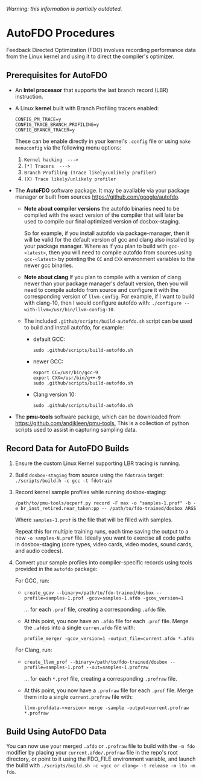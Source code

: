 *Warning: this information is partially outdated.*

# AutoFDO Procedures

Feedback Directed Optimization (FDO) involves recording performance data from
the Linux kernel and using it to direct the compiler's optimizer.

## Prerequisites for AutoFDO

- An **Intel processor** that supports the last branch record (LBR) instruction.
- A Linux **kernel** built with Branch Profiling tracers enabled:

  ``` shell
  CONFIG_PM_TRACE=y
  CONFIG_TRACE_BRANCH_PROFILING=y
  CONFIG_BRANCH_TRACER=y
  ```

  These can be enable directly in your kernel's `.config` file or using `make
  menuconfig` via the following menu options:
  1. `Kernel hacking  --->`
  1. `[*] Tracers  --->`
  1. `Branch Profiling (Trace likely/unlikely profiler)`
  1. `(X) Trace likely/unlikely profiler`

- The **AutoFDO** software package. It may be available via your package
  manager or built from sources <https://github.com/google/autofdo>.

  - **Note about compiler versions** the autofdo binaries need to be compiled
    with the exact version of the compiler that will later be used to compile
    our final optimized version of dosbox-staging.

    So for example, if you install autofdo via package-manager, then it will be
    valid for the default version of gcc and clang also installed by your
    package manager.  Where as if you plan to build with  `gcc-<latest>`, then
    you will need to compile autofdo from sources using `gcc-<latest>` by
    pointing the `CC` and `CXX` environment variables to the newer gcc
    binaries.

  - **Note about clang** If you plan to compile with a version of clang newer
    than your package manager's default version, then you will need to compile
    autofdo from source and configure it with the corresponding version of
    `llvm-config`.  For example, if I want to build with clang-10, then I would
    configure autofdo with: `./configure --with-llvm=/usr/bin/llvm-config-10`.

  - The included `.github/scripts/build-autofdo.sh` script can be used to build
    and install autofdo, for example:

    - default GCC:

      `sudo .github/scripts/build-autofdo.sh`
    - newer GCC:

      ``` shell
      export CC=/usr/bin/gcc-9
      export CXX=/usr/bin/g++-9
      sudo .github/scripts/build-autofdo.sh
      ```

    - Clang version 10:

      `sudo .github/scripts/build-autofdo.sh`

- The **pmu-tools** software package, which can be downloaded from
  <https://github.com/andikleen/pmu-tools.> This is a collection of python
  scripts used to assist in capturing sampling data.

## Record Data for AutoFDO Builds

1. Ensure the custom Linux Kernel supporting LBR tracing is running.

2. Build `dosbox-staging` from source using the `fdotrain` target:
   `./scripts/build.h -c gcc -t fdotrain`

3. Record kernel sample profiles while running dosbox-staging:

    `/path/to/pmu-tools/ocperf.py record -F max -o "samples-1.prof" -b -e
    br_inst_retired.near_taken:pp -- /path/to/fdo-trained/dosbox ARGS`

   Where `samples-1.prof` is the file that will be filled with samples.

   Repeat this for multiple training runs, each time saving the output to a new
   `-o samples-N.prof` file.  Ideally you want to exercise all code paths in
   dosbox-staging (core types, video cards, video modes, sound cards, and audio
   codecs).

4. Convert your sample profiles into compiler-specific records using tools
   provided in the `autofdo` package:

   For GCC, run:

   - `create_gcov --binary=/path/to/fdo-trained/dosbox --profile=samples-1.prof -gcov=samples-1.afdo -gcov_version=1`

     ... for each `.prof` file, creating a corresponding `.afdo` file.

   - At this point, you now have an `.afdo` file for each `.prof` file. Merge
     the `.afdo`s into a single `curren.afdo` file with:

     `profile_merger -gcov_version=1 -output_file=current.afdo *.afdo`

   For Clang, run:

   - `create_llvm_prof --binary=/path/to/fdo-trained/dosbox --profile=samples-1.prof --out=samples-1.profraw`

     ... for each `*.prof` file, creating a corresponding `.profraw` file.

   - At this point, you now have a `.profraw` file for each `.prof` file. Merge
     them into a single `current.profraw` file with:

     `llvm-profdata-<version> merge -sample -output=current.profraw *.profraw`

## Build Using AutoFDO Data

You can now use your merged `.afdo` or `.profraw` file to build with the `-m
fdo` modifier by  placing your `current.afdo/.profraw` file in the repo's root
directory, or point to it using the FDO_FILE environment variable, and launch
the build with `./scripts/build.sh -c <gcc or clang> -t release -m lto -m fdo`.
